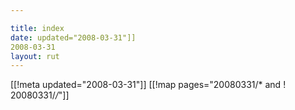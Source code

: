 ```yaml
---

title: index
date: updated="2008-03-31"]]
2008-03-31
layout: rut
---
```


[[!meta updated="2008-03-31"]]
[[!map pages="20080331/* and ! 20080331/*/*"]]
